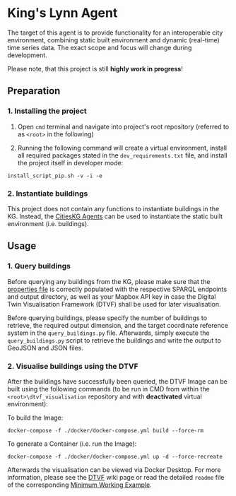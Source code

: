 # King's Lynn Agent

The target of this agent is to provide functionality for an interoperable city environment, combining static built environment and dynamic (real-time) time series data. The exact scope and focus will change during development.

Please note, that this project is still **highly work in progress**!

## Preparation
### 1. Installing the project

1) Open `cmd` terminal and navigate into project's root repository (referred to as `<root>` in the following)

2) Running the following command will create a virtual environment, install all required packages stated in the `dev_requirements.txt` file, and install the project itself in developer mode:
```
install_script_pip.sh -v -i -e
```

### 2. Instantiate buildings

This project does not contain any functions to instantiate buildings in the KG. Instead, the [CitiesKG Agents] can be used to instantiate the static built environment (i.e. buildings). 

## Usage
### 1. Query buildings

Before querying any buildings from the KG, please make sure that the [properties file] is correctly populated with the respective SPARQL endpoints and output directory, as well as your Mapbox API key in case the Digital Twin Visualisation Framework (DTVF) shall be used for later visualisation.

Before querying buildings, please specify the number of buildings to retrieve, the required output dimension, and the target coordinate reference system in the `query_buildings.py` file. Afterwards, simply execute the `query_buildings.py` script to retrieve the buildings and write the output to GeoJSON and JSON files. 

### 2. Visualise buildings using the DTVF
After the buildings have successfully been queried, the DTVF Image can be built using the following commands (to be run in CMD from within the `<root>\dtvf_visualisation` repository and with **deactivated** virtual environment):

To build the Image:
```
docker-compose -f ./docker/docker-compose.yml build --force-rm
```
To generate a Container (i.e. run the Image):
```
docker-compose -f ./docker/docker-compose.yml up -d --force-recreate
```

Afterwards the visualisation can be viewed via Docker Desktop. For more information, please see the [DTVF] wiki page or read the detailed `readme` file of the corresponding [Minimum Working Example].


[properties file]: resources/properties.properties
[CitiesKG Agents]: https://github.com/cambridge-cares/CitiesKG/tree/develop/agents
[DTVF]: https://github.com/cambridge-cares/TheWorldAvatar/wiki/Digital-Twin-Visualisations
[Minimum Working Example]: https://github.com/cambridge-cares/TheWorldAvatar/tree/develop/Agents/TimeSeriesExample
